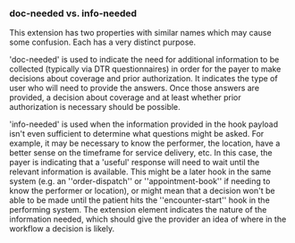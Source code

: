 <!--- Text entered into this file will appear at the top of the profiles page before the Formal Views of the profile content. -->

### doc-needed vs. info-needed
This extension has two properties with similar names which may cause some confusion.  Each has a very distinct purpose.

'doc-needed' is used to indicate the need for additional information to be collected (typically via DTR questionnaires) in order for the payer to make decisions about coverage and prior authorization.  It indicates the type of user who will need to provide the answers.  Once those answers are provided, a decision about coverage and at least whether prior authorization is necessary should be possible.

'info-needed' is used when the information provided in the hook payload isn't even sufficient to determine what questions might be asked.  For example, it may be necessary to know the performer, the location, have a better sense on the timeframe for service delivery, etc.  In this case, the payer is indicating that a 'useful' response will need to wait until the relevant information is available.  This might be a later hook in the same system (e.g. an ''order-dispatch'' or ''appointment-book'' if needing to know the performer or location), or might mean that a decision won't be able to be made until the patient hits the ''encounter-start'' hook in the performing system.  The extension element indicates the nature of the information needed, which should give the provider an idea of where in the workflow a decision is likely.